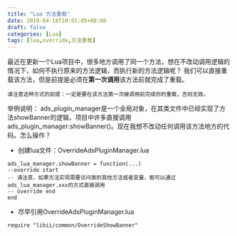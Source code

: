```yaml
---
title: "Lua 方法重载"
date: 2019-04-18T10:01:05+08:00
draft: false 
categories: [Lua]
tags: [lua,override,方法重载]
---
```


最近在更新一个Lua项目中，很多地方调用了同一个方法，想在不改动调用逻辑的情况下，如何不执行原来的方法逻辑，而执行新的方法逻辑呢？
我们可以直接重载该方法，但是前提是必须在**第一次调用**该方法前就完成了重载。

```
请注意这种方式的前提：一定是要在该方法第一次被调用前完成你的重载，否则无效。
```

举例说明： ads_plugin_manager是一个全局对象，在其类文件中已经实现了方法showBanner的逻辑，项目中许多直接调用ads_plugin_manager:showBanner()。现在我想不改动任何调用该方法地方的代码。怎么操作？

* 创建lua文件：OverrideAdsPluginManager.lua

``` shell
ads_lua_manager.showBanner = function(...)
--override start
-- 请注意，如果方法实现需要访问类的其他方法或者变量，都可以通过ads_lua_manager.xxx的方式直接调用
-- override end
end
```
* 尽早引用OverrideAdsPluginManager.lua

```
require "libii/common/OverrideShowBanner"
```
